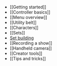 * [[Getting started]]
* [[Controller basics]]
* [[Menu overview]]
* [[Utility belt]]
* [[Characters]]
* [[Sets]]
* [Set building](/docs/1.0/building-your-set)
* [[Recording a show]]
* [[Handheld camera]]
* [[Creator tools]]
* [[Tips and tricks]]
